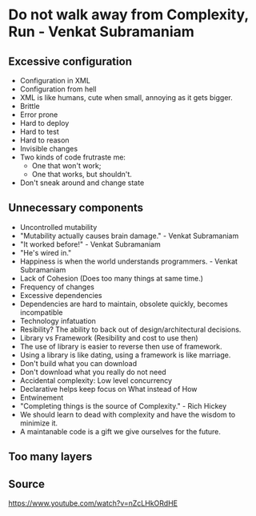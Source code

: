# Do not walk away from Complexity, Run - Venkat Subramaniam

## Excessive configuration  

   - Configuration in XML
   - Configuration from hell
   - XML is like humans, cute when small, annoying as it gets bigger.  
   - Brittle  
   - Error prone  
   - Hard to deploy  
   - Hard to test  
   - Hard to reason  
   - Invisible changes  
   - Two kinds of code frutraste me:  
      - One that won't work;  
      - One that works, but shouldn't.  
   - Don't sneak around and change state  

## Unnecessary components  

   - Uncontrolled mutability  
   - "Mutability actually causes brain damage." - Venkat Subramaniam  
   - "It worked before!" - Venkat Subramaniam  
   - "He's wired in."  
   - Happiness is when the world understands programmers. - Venkat Subramaniam  
   - Lack of Cohesion (Does too many things at same time.)  
   - Frequency of changes  
   - Excessive dependencies  
   - Dependencies are hard to maintain, obsolete quickly, becomes incompatible  
   - Technology infatuation  
   - Resibility? The ability to back out of design/architectural decisions.  
   - Library vs Framework (Resibility and cost to use then)  
   - The use of library is easier to reverse then use of framework.  
   - Using a library is like dating, using a framework is like marriage.  
   - Don't build what you can download  
   - Don't download what you really do not need  
   - Accidental complexity: Low level concurrency  
   - Declarative helps keep focus on What instead of How  
   - Entwinement  
   - "Completing things is the source of Complexity." - Rich Hickey
   - We should learn to dead with complexity and have the wisdom to minimize it.
   - A maintanable code is a gift we give ourselves for the future.
   
## Too many layers  


## Source
https://www.youtube.com/watch?v=nZcLHkORdHE  

